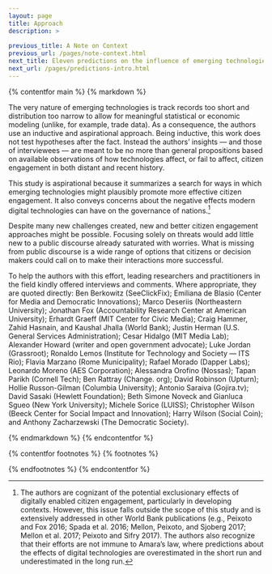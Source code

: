 ```yaml
---
layout: page
title: Approach
description: >
  
previous_title: A Note on Context
previous_url: /pages/note-context.html
next_title: Eleven predictions on the influence of emerging technologies
next_url: /pages/predictions-intro.html
---
```


{% contentfor main %}
{% markdown %}

The very nature of emerging technologies is track records too short and distribution too narrow to allow for meaningful statistical or economic modeling (unlike, for example, trade data). As a consequence, the authors use an inductive and aspirational approach. Being inductive, this work does not test hypotheses after the fact. Instead the authors’ insights — and those of interviewees — are meant to be no more than general propositions based on available observations of how technologies affect, or fail to affect, citizen engagement in both distant and recent history.

This study is aspirational because it summarizes a search for ways in which emerging technologies might plausibly promote more effective citizen engagement. It also conveys concerns about the negative effects modern digital technologies can have on the governance of nations.[^3]

Despite many new challenges created, new and better citizen engagement approaches might be possible. Focusing solely on threats would add little new to a public discourse already saturated with worries. What is missing from public discourse is a wide range of options that citizens or decision makers could call on to make their interactions more successful.

To help the authors with this effort, leading researchers and practitioners in the field kindly offered interviews and comments. Where appropriate, they are quoted directly: Ben Berkowitz (SeeClickFix); Emiliana de Blasio (Center for Media and Democratic Innovations); Marco Deseriis (Northeastern University); Jonathan Fox (Accountability Research Center at American University); Erhardt Graeff (MIT Center for Civic Media); Craig Hammer, Zahid Hasnain, and Kaushal Jhalla (World Bank); Justin Herman (U.S. General Services Administration); Cesar Hidalgo (MIT Media Lab); Alexander Howard (writer and open government advocate); Luke Jordan (Grassroot); Ronaldo Lemos (Institute for Technology and Society — ITS Rio); Flavia Marzano (Rome Municipality); Rafael Morado (Dapper Labs); Leonardo Moreno (AES Corporation); Alessandra Orofino (Nossas); Tapan Parikh (Cornell Tech); Ben Rattray (Change. org); David Robinson (Upturn); Hollie Russon-Gilman (Columbia University); Antonio Saraiva (Gojira.tv); David Sasaki (Hewlett Foundation); Beth Simone Noveck and Gianluca Sgueo (New York University); Michele Sorice (LUISS); Christopher Wilson (Beeck Center for Social Impact and Innovation); Harry Wilson (Social Coin); and Anthony Zacharzewski (The Democratic Society).

{% endmarkdown %}
{% endcontentfor %}

{% contentfor footnotes %}
{% footnotes %}

[^3]: The authors are cognizant of the potential exclusionary effects of digitally enabled citizen engagement, particularly in developing contexts. However, this issue falls outside the scope of this study and is extensively addressed in other World Bank publications (e.g., Peixoto and Fox 2016; Spada et al. 2016; Mellon, Peixoto, and Sjoberg 2017; Mellon et al. 2017; Peixoto and Sifry 2017). The authors also recognize that their efforts are not immune to Amara’s law, where predictions about the effects of digital technologies are overestimated in the short run and underestimated in the long run.

{% endfootnotes %}
{% endcontentfor %}
